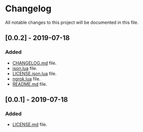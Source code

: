 # Changelog

All notable changes to this project will be documented in this file.

## [0.0.2] - 2019-07-18

### Added

- [CHANGELOG.md](CHANGELOG.md) file.
- [json.lua](json.lua) file.
- [LICENSE.json.lua](LICENSE.json.lua) file.
- [ngrok.lua](ngrok.lua) file.
- [README.md](README.md) file.

## [0.0.1] - 2019-07-18

### Added

- [LICENSE.md](LICENSE.md) file.
